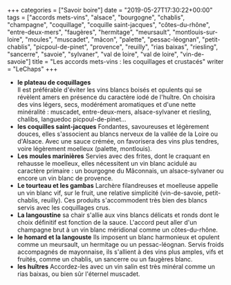 +++
categories = ["Savoir boire"]
date = "2019-05-27T17:30:22+00:00"
tags = ["accords mets-vins", "alsace", "bourgogne", "chablis", "champagne", "coquillage", "coquille saint-jacques", "côtes-du-rhône", "entre-deux-mers", "faugères", "hermitage", "meursault", "montlouis-sur-loire", "moules", "muscadet", "mâcon", "palette", "pessac-léognan", "petit-chablis", "picpoul-de-pinet", "provence", "reuilly", "rias baixas", "riesling", "sancerre", "savoie", "sylvaner", "val de loire", "val de loire", "vin-de-savoie"] 
title = "Les accords mets-vins : les coquillages et crustacés"
writer = "LeChaps"
+++

* **le plateau de coquillages**  
Il est préférable d'éviter les vins blancs boisés et opulents qui se révèlent amers en présence du caractère iodé de l'huître. On choisira des vins légers, secs, modérément aromatiques et d'une nette minéralité : muscadet, entre-deux-mers, alsace-sylvaner et riesling, chalibs, languedoc picpoul-de-pinet...
* **les coquilles saint-jacques**
Fondantes, savoureuses et légèrement douces, elles s'associent au blancs nerveux de la vallée de la Loire ou d'Alsace. Avec une sauce crémée, on favorisera des vins plus tendres, voire légèrement moelleux (palette, montlouis).
* **Les moules marinières**
Servies avec des frites, dont le craquant en rehausse le moelleux, elles nécessitent un vin blanc acidulé au caractère primaire : un bourgogne du Mâconnais, un alsace-sylvaner ou encore un vin blanc de provence.
* **Le tourteau et les gambas**
Larchère filandreuses et moelleuse appelle un vin blanc vif, sur le fruit, une relative simplicité (vin-de-savoie, petit-chablis, reuilly). Ces produits s'accommodent très bien des blancs servis avec les coquillages crus.
* **La langoustine**
sa chair s'allie aux vins blancs délicats et ronds dont le choix définitif est fonction de la sauce. L'accord peut aller d'un champagne brut à un vin blanc méridional comme un côtes-du-rhône.
* **le homard et la langouste**
Ils imposent un blanc harmonieux et opulent comme un meursault, un hermitage ou un pessac-léognan. Servis froids accompagnés de mayonnaise, ils s'allient à des vins plus amples, vifs et fruités, comme un chablis, un sancerre ou un faugères blanc.
* **les huîtres**
Accordez-les avec un vin salin est très minéral comme un rias baixas, ou bien sûr l'éternel muscadet.
